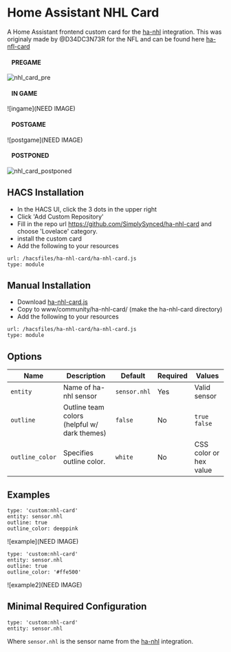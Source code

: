 # Home Assistant NHL Card
A Home Assistant frontend custom card for the [ha-nhl](https://github.com/simplysynced/ha-nhl) integration.  This was originaly made by @D34DC3N73R for the NFL and can be found here [ha-nfl-card](https://github.com/D34DC3N73R/ha-nfl-card)

#### &nbsp;&nbsp;&nbsp;PREGAME

![nhl_card_pre](https://user-images.githubusercontent.com/22181015/147371178-a3306e2a-5dff-481c-a436-93534c0eae78.jpg)

#### &nbsp;&nbsp;&nbsp;IN GAME

![ingame](NEED IMAGE)

#### &nbsp;&nbsp;&nbsp;POSTGAME

![postgame](NEED IMAGE)

#### &nbsp;&nbsp;&nbsp;POSTPONED

![nhl_card_postponed](https://user-images.githubusercontent.com/22181015/147341318-8afa9a7c-8f13-484d-8502-0328c262288b.jpg)



## HACS Installation
 - In the HACS UI, click the 3 dots in the upper right
 - Click 'Add Custom Repository'
 - Fill in the repo url https://github.com/SimplySynced/ha-nhl-card and choose 'Lovelace' category.
 - install the custom card
 - Add the following to your resources
```
url: /hacsfiles/ha-nhl-card/ha-nhl-card.js
type: module
```

## Manual Installation
 - Download [ha-nhl-card.js](https://raw.githubusercontent.com/SimplySynced/ha-nhl-card/main/dist/ha-nhl-card.js)
 - Copy to www/community/ha-nhl-card/ (make the ha-nhl-card directory)
 - Add the following to your resources
```
url: /hacsfiles/ha-nhl-card/ha-nhl-card.js
type: module
```

## Options
| Name | Description | Default | Required |  Values |
| --- | --- | --- | --- | --- |
| `entity` | Name of ha-nhl sensor | `sensor.nhl` | Yes  | Valid sensor |
| `outline` | Outline team colors (helpful w/ dark themes) |`false` | No |  `true` `false` |
| `outline_color` | Specifies outline color. | `white` | No |  CSS color or hex value  |

## Examples
```
type: 'custom:nhl-card'
entity: sensor.nhl
outline: true
outline_color: deeppink
```
![example](NEED IMAGE)


```
type: 'custom:nhl-card'
entity: sensor.nhl
outline: true
outline_color: '#ffe500'
```
![example2](NEED IMAGE)

## Minimal Required Configuration
```
type: 'custom:nhl-card'
entity: sensor.nhl
```
Where `sensor.nhl` is the sensor name from the [ha-nhl](https://github.com/simplysynced/ha-nhl) integration.
